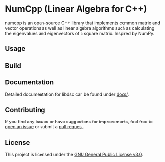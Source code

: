 # NumCpp (Linear Algebra for C++)

numcpp is an open-source C++ library that implements common matrix and vector operations as well as linear algebra algorithms such as calculating the eigenvalues and eigenvectors of a square matrix. Inspired by NumPy.

## Usage

## Build

## Documentation

Detailed documentation for libdsc can be found under [docs/](docs/).

## Contributing

If you find any issues or have suggestions for improvements, feel free to [open an issue](https://github.com/cm-jones/numcpp/issues/new) or submit a [pull request](https://github.com/cm-jones/numcpp/compare).

## License

This project is licensed under the [GNU General Public License v3.0](LICENSE).
